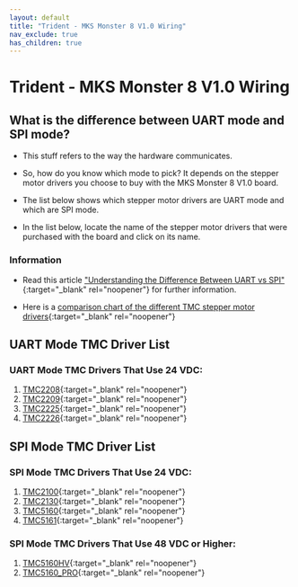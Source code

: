 ```yaml
---
layout: default
title: "Trident - MKS Monster 8 V1.0 Wiring"
nav_exclude: true
has_children: true
---
```


# Trident - MKS Monster 8 V1.0 Wiring

## What is the difference between UART mode and SPI mode?

* This stuff refers to the way the hardware communicates.

* So, how do you know which mode to pick? It depends on the stepper motor drivers you choose to buy with the MKS Monster 8 V1.0 board.

* The list below shows which stepper motor drivers are UART mode and which are SPI mode.

* In the list below, locate the name of the stepper motor drivers that were purchased with the board and click on its name.

### Information

* Read this article ["Understanding the Difference Between UART vs SPI" ](./images/What_is_the_Difference_Between_SPI_vs_UART.pdf#toolbar=1&page=1){:target="_blank" rel="noopener"} for further information.

* Here is a [comparison chart of the different TMC stepper motor drivers](https://learn.watterott.com/silentstepstick/comparison/){:target="_blank" rel="noopener"}


## UART Mode TMC Driver List

### UART Mode TMC Drivers That Use 24 VDC:

1.  [TMC2208](./tri_monster8_uart_wiring#trident---mks-monster-8-v10-tmc2208-tmc2209-tmc2225-or-tmc2226){:target="_blank" rel="noopener"}
2.  [TMC2209](./tri_monster8_uart_wiring#trident---mks-monster-8-v10-tmc2208-tmc2209-tmc2225-or-tmc2226){:target="_blank" rel="noopener"}
3.  [TMC2225](./tri_monster8_uart_wiring#trident---mks-monster-8-v10-tmc2208-tmc2209-tmc2225-or-tmc2226){:target="_blank" rel="noopener"}
4.  [TMC2226](./tri_monster8_uart_wiring#trident---mks-monster-8-v10-tmc2208-tmc2209-tmc2225-or-tmc2226){:target="_blank" rel="noopener"}


## SPI Mode TMC Driver List

### SPI Mode TMC Drivers That Use 24 VDC:

1.  [TMC2100](./tri_monster8_spi_wiring#trident---mks-monster-8-v10-tmc2100-tmc2130-tmc5160-tmc5161-tmc5160hv-tmc5160pro){:target="_blank" rel="noopener"}
2.  [TMC2130](./tri_monster8_spi_wiring#trident---mks-monster-8-v10-tmc2100-tmc2130-tmc5160-tmc5161-tmc5160hv-tmc5160pro){:target="_blank" rel="noopener"}
3.  [TMC5160](./tri_monster8_spi_wiring#trident---mks-monster-8-v10-tmc2100-tmc2130-tmc5160-tmc5161-tmc5160hv-tmc5160pro){:target="_blank" rel="noopener"}
4.  [TMC5161](./tri_monster8_spi_wiring#trident---mks-monster-8-v10-tmc2100-tmc2130-tmc5160-tmc5161-tmc5160hv-tmc5160pro){:target="_blank" rel="noopener"}

### SPI Mode TMC Drivers That Use 48 VDC or Higher:

1. [TMC5160HV](./tri_monster8_spi_wiring#trident---mks-monster-8-v10-tmc2100-tmc2130-tmc5160-tmc5161-tmc5160hv-tmc5160pro){:target="_blank" rel="noopener"}
2. [TMC5160_PRO](./tri_monster8_spi_wiring#trident---mks-monster-8-v10-tmc2100-tmc2130-tmc5160-tmc5161-tmc5160hv-tmc5160pro){:target="_blank" rel="noopener"}